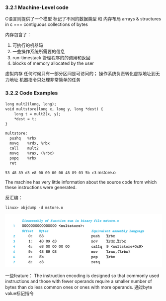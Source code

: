 ### 3.2.1 Machine-Level code
C语言则提供了一个模型 标记了不同的数据类型 和 内存布局
arrays & structures in c === contiguous collections of bytes

内存包含了：
1. 可执行的机器码
2. 一些操作系统所需要的信息
3. run-timestack 管理程序的的调用和返回
4. blocks of memory allocated by the user

虚拟内存 任何时候只有一部分区间是可访问的； 操作系统负责转化虚拟地址到无力地址
机器指令只处理非常简单的任务

### 3.2.2 Code Examples

```
long mult2(long, long);
void multstore(long x, long y, long *dest) {
    long t = mult2(x, y);
    *dest = t;
}
```

```
multstore:
  pushq   %rbx
  movq    %rdx, %rbx
  call    mult2
  movq    %rax, (%rbx)
  popq    %rbx
  ret
```

`53 48 89 d3 e8 00 00 00 00 48 89 03 5b c3` mstore.o

The machine has very little information about the source code from which these instructions were generated.

反汇编：
```
linux> objdump -d mstore.o
```

![](2021-12-10-11-52-19.png)


一些feature：
The instruction encoding is designed so that commonly used instructions and those with fewer operands require a smaller number of bytes than do less common ones or ones with more operands.
通过byte value标记指令
